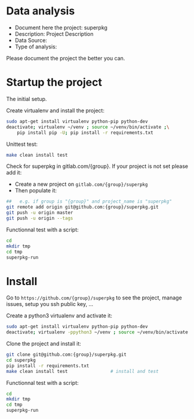# Data analysis
- Document here the project: superpkg
- Description: Project Description
- Data Source:
- Type of analysis:

Please document the project the better you can.

# Startup the project

The initial setup.

Create virtualenv and install the project:
```bash
sudo apt-get install virtualenv python-pip python-dev
deactivate; virtualenv ~/venv ; source ~/venv/bin/activate ;\
    pip install pip -U; pip install -r requirements.txt
```

Unittest test:
```bash
make clean install test
```

Check for superpkg in gitlab.com/{group}.
If your project is not set please add it:

- Create a new project on `gitlab.com/{group}/superpkg`
- Then populate it:

```bash
##   e.g. if group is "{group}" and project_name is "superpkg"
git remote add origin git@github.com:{group}/superpkg.git
git push -u origin master
git push -u origin --tags
```

Functionnal test with a script:

```bash
cd
mkdir tmp
cd tmp
superpkg-run
```

# Install

Go to `https://github.com/{group}/superpkg` to see the project, manage issues,
setup you ssh public key, ...

Create a python3 virtualenv and activate it:

```bash
sudo apt-get install virtualenv python-pip python-dev
deactivate; virtualenv -ppython3 ~/venv ; source ~/venv/bin/activate
```

Clone the project and install it:

```bash
git clone git@github.com:{group}/superpkg.git
cd superpkg
pip install -r requirements.txt
make clean install test                # install and test
```
Functionnal test with a script:

```bash
cd
mkdir tmp
cd tmp
superpkg-run
```
